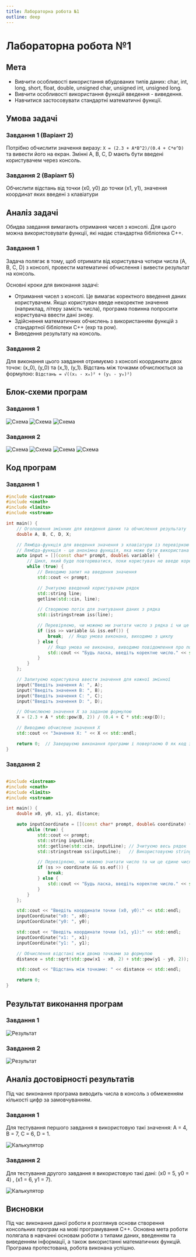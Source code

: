 ```yaml
---
title: Лабораторна робота №1
outline: deep
---
```


# Лабораторна робота №1 

## Мета

- Вивчити особливості використання вбудованих типів даних: char, int, long, short, float, double, unsigned char, unsigned int, unsigned long.
- Вивчити особливості використання функцій введення - виведення.
- Навчитися застосовувати стандартні математичні функції.

## Умова задачі

### Завдання 1 (Варіант 2)

Потрібно обчислити значення виразу: `X = (2.3 + A*B^2)/(0.4 + C*e^D)`
та вивести його на екран. Змінні A, B, C, D мають бути введені користувачем через консоль.

### Завдання 2  (Варіант 5)

Обчислити відстань від точки (x0, y0) до точки (х1, y1), значення координат яких введені з клавіатури

## Аналіз задачі

Обидва завдання вимагають отримання чисел з консолі. Для цього можна використовувати функції, які надає стандартна бібліотека C++. 

### Завдання 1

Задача полягає в тому, щоб отримати від користувача чотири числа (A, B, C, D) з консолі, провести математичні обчислення і вивести результат на консоль.

Основні кроки для виконання задачі:

- Отримання чисел з консолі. Це вимагає коректного введення даних користувачем. Якщо користувач введе некоректне значення (наприклад, літеру замість числа), програма повинна попросити користувача ввести дані знову.
- Здійснення математичних обчислень з використанням функцій з стандартної бібліотеки C++ (exp та pow).
- Виведення результату на консоль.

### Завдання 2

Для виконання цього завдання отримуємо з консолі координати двох точок: \(x_0\), \(y_0\) та \(x_1\), \(y_1\). Відстань між точками обчислюється за формулою: `Відстань = √((x₁ - x₀)² + (y₁ - y₀)²)`

## Блок-схеми програм

### Завдання 1
![Схема](https://i.imgur.com/Ib418n5.png)
![Схема](https://i.imgur.com/J473sr5.png)
![Схема](https://i.imgur.com/HjKB1Yz.png)

### Завдання 2
![Схема](https://i.imgur.com/2bTvbc9.png)
![Схема](https://i.imgur.com/XvjNkXq.png)
![Схема](https://i.imgur.com/OqnDnSt.png)
![Схема](https://i.imgur.com/D2nbDIR.png)


## Код програм
### Завдання 1

```cpp
#include <iostream>
#include <cmath>
#include <limits>
#include <sstream>

int main() {
    // Оголошення змінних для введення даних та обчислення результату
    double A, B, C, D, X;

    // Лямбда-функція для введення значення з клавіатури із перевіркою
    // Лямбда-функція - це анонімна функція, яка може бути використана в місці свого оголошення
    auto input = [](const char* prompt, double& variable) {
        // Цикл, який буде повторюватися, поки користувач не введе коректне число
        while (true) {
            // Виводимо запит на введення значення
            std::cout << prompt;

            // Зчитуємо введений користувачем рядок
            std::string line;
            getline(std::cin, line);

            // Створюємо потік для зчитування даних з рядка
            std::istringstream iss(line);

            // Перевіряємо, чи можемо ми зчитати число з рядка і чи це єдине число в рядку
            if (iss >> variable && iss.eof()) {
                break;  // Якщо умова виконана, виходимо з циклу
            } else {
                // Якщо умова не виконана, виводимо повідомлення про помилку
                std::cout << "Будь ласка, введіть коректне число." << std::endl;
            }
        }
    };

    // Запитуємо користувача ввести значення для кожної змінної
    input("Введіть значення A: ", A);
    input("Введіть значення B: ", B);
    input("Введіть значення C: ", C);
    input("Введіть значення D: ", D);

    // Обчислюємо значення X за заданою формулою
    X = (2.3 + A * std::pow(B, 2)) / (0.4 + C * std::exp(D));

    // Виводимо обчислене значення X
    std::cout << "Значення X: " << X << std::endl;

    return 0;  // Завершуємо виконання програми і повертаємо 0 як код завершення
}
```

### Завдання 2

```cpp

#include <iostream>
#include <cmath>
#include <limits>
#include <sstream>

int main() {
    double x0, y0, x1, y1, distance;

    auto inputCoordinate = [](const char* prompt, double& coordinate) {
        while (true) {
            std::cout << prompt;
            std::string inputLine;
            std::getline(std::cin, inputLine); // Зчитуємо весь рядок
            std::stringstream ss(inputLine);   // Використовуємо stringstream для конвертації рядка в число

            // Перевіряємо, чи можемо зчитати число та чи це єдине число в рядку
            if (ss >> coordinate && ss.eof()) {
                break;
            } else {
                std::cout << "Будь ласка, введіть коректне число." << std::endl;
            }
        }
    };

    std::cout << "Введіть координати точки (x0, y0):" << std::endl;
    inputCoordinate("x0: ", x0);
    inputCoordinate("y0: ", y0);

    std::cout << "Введіть координати точки (x1, y1):" << std::endl;
    inputCoordinate("x1: ", x1);
    inputCoordinate("y1: ", y1);

    // Обчислення відстані між двома точками за формулою
    distance = std::sqrt(std::pow(x1 - x0, 2) + std::pow(y1 - y0, 2));

    std::cout << "Відстань між точками: " << distance << std::endl;

    return 0;
}
```

## Результат виконання програм
### Завдання 1

![Результат](https://i.imgur.com/ex9hV81.png)

### Завдання 2

![Результат](https://i.imgur.com/kfelNZU.png)

## Аналіз достовірності результатів

Під час виконання програма виводить числа в консоль з обмеженням
кількості цифр за замовчуванням.

### Завдання 1

Для тестування першого завдання я використовую такі значення: A = 4, B = 7, C = 6, D = 1.

![Калькулятор](https://i.imgur.com/FRd82Dx.png)

### Завдання 2

Для тестування другого завдання я використовую такі дані: (x0 = 5, y0 = 4) , (x1 = 6, y1 = 7).

![Калькулятор](https://i.imgur.com/C5nV86g.png)

## Висновки

Під час виконання даної роботи я розглянув основи створення консольних програм на мові програмування C++. Основна мета роботи полягала в навчанні основам роботи з типами даних, введенням та виведенням інформації, а також використанні математичних функцій. Програма протестована, робота виконана успішно.
